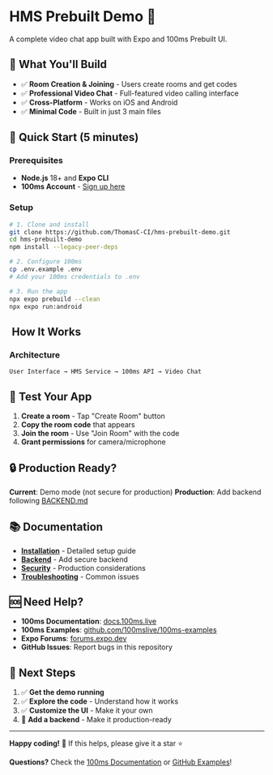 # HMS Prebuilt Demo 🎥

A complete video chat app built with Expo and 100ms Prebuilt UI.

## 🎯 What You'll Build

- ✅ **Room Creation & Joining** - Users create rooms and get codes
- ✅ **Professional Video Chat** - Full-featured video calling interface
- ✅ **Cross-Platform** - Works on iOS and Android
- ✅ **Minimal Code** - Built in just 3 main files

## 🚀 Quick Start (5 minutes)

### Prerequisites
- **Node.js** 18+ and **Expo CLI**
- **100ms Account** - [Sign up here](https://100ms.live)

### Setup
```bash
# 1. Clone and install
git clone https://github.com/ThomasC-CI/hms-prebuilt-demo.git
cd hms-prebuilt-demo
npm install --legacy-peer-deps

# 2. Configure 100ms
cp .env.example .env
# Add your 100ms credentials to .env

# 3. Run the app
npx expo prebuild --clean
npx expo run:android
```

## ️ How It Works

### Architecture

```
User Interface → HMS Service → 100ms API → Video Chat
```

## 🧪 Test Your App

1. **Create a room** - Tap "Create Room" button
2. **Copy the room code** that appears
3. **Join the room** - Use "Join Room" with the code
4. **Grant permissions** for camera/microphone

## 🔒 Production Ready?

**Current**: Demo mode (not secure for production)
**Production**: Add backend following [BACKEND.md](docs/BACKEND.md)

## 📚 Documentation

- **[Installation](docs/INSTALLATION.md)** - Detailed setup guide
- **[Backend](docs/BACKEND.md)** - Add secure backend
- **[Security](docs/SECURITY.md)** - Production considerations
- **[Troubleshooting](docs/TROUBLESHOOTING.md)** - Common issues

## 🆘 Need Help?

- **100ms Documentation**: [docs.100ms.live](https://docs.100ms.live)
- **100ms Examples**: [github.com/100mslive/100ms-examples](https://github.com/100mslive/100ms-examples)
- **Expo Forums**: [forums.expo.dev](https://forums.expo.dev)
- **GitHub Issues**: Report bugs in this repository

## 🚀 Next Steps

1. ✅ **Get the demo running**
2. ✅ **Explore the code** - Understand how it works
3. ✅ **Customize the UI** - Make it your own
4. 🔄 **Add a backend** - Make it production-ready

---

**Happy coding!** 🎉 If this helps, please give it a star ⭐️

**Questions?** Check the [100ms Documentation](https://docs.100ms.live) or [GitHub Examples](https://github.com/100mslive/100ms-examples)!